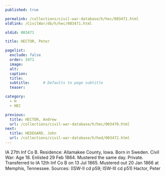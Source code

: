 ```yaml
---
published: true

permalink: /collections/civil-war-database/h/hec/003471.html
oldlink: /CivilWar/db/h/hec/003471.html

oldid: 003471

title: HECTOR, Peter

pagelist:
  exclude: false
  order: 3471
  image: 
  alt:
  caption:
  title:
  subtitle:      # Defaults to page subtitle
  teaser:

category: 
  - H 
  - HEC

previous:
  title: HECTOR, Andrew
  url: /collections/civil-war-database/h/hec/003470.html  
next:
  title: HEDEGARD, John
  url: /collections/civil-war-database/h/hed/003472.html   
---
```

IA 27th Inf Co B. Residence: Allamakee County, Iowa. Born in Sweden. Civil War: Age 18. Enlisted 29 Feb 1864. Mustered the same day. Private. Transferred to IA 12th Inf Co B on 13 Jul 1865. Mustered out 20 Jan 1866 at Memphis, Tennessee. Sources: (ISW-II cd p59; ISW-III cd p51) &#147;Hactor, Peter&#148;